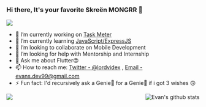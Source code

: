 ### Hi there, It's your favorite Skreёn MONGRR 👋
<img src="https://komarev.com/ghpvc/?username=lordvidex&label=Views&color=blue&style=plastic" />
<!--
**lordvidex/lordvidex** is a ✨ _special_ ✨ repository because its `README.md` (this file) appears on your GitHub profile.
Here are some ideas to get you started:
-->

- 🔭 I’m currently working on [Task Meter](task-meter.web.app)
- 🌱 I’m currently learning [JavaScript/ExpressJS](https://expressjs.com/)
- 👯 I’m looking to collaborate on Mobile Development
- 🤔 I’m looking for help with Mentorship and Internship
- 💬 Ask me about Flutter😍
- 📫 How to reach me: [Twitter - @lordvidex](https://twitter.com/lordvidex) , [Email - evans.dev99@gmail.com](mailto:evans.dev99@gmail.com?body=Hello%20Evans,)
- ⚡ Fun fact: I'd recursively ask a Genie🔮 for a Genie🔮 if i got 3 wishes 🙃


<a href="https://github.com/lordvidex">
  <img align="left" src="https://github-readme-stats.vercel.app/api/top-langs/?username=lordvidex&theme=light" />
</a>   
<!-- [![Top Langs](https://github-readme-stats.vercel.app/api/top-langs/?username=lordvidex)](https://github.com/lordvidex/)  -->

<a href="https://github.com/lordvidex">
 <img align="right" src="https://github-readme-stats.vercel.app/api?username=lordvidex&show_icons=true&theme=onedark&line_height=27" alt="Evan's github stats"/>
</a>


<!--
  <a href="https://github.com/iampawan/FlutterExampleApps">
    <img align="center" src="https://github-readme-stats.vercel.app/api/pin/?username=iampawan&repo=FlutterExampleApps&theme=light" />

  </a>
  <a href="https://github.com/iampawan/VelocityX">
   <img align="center" src="https://github-readme-stats.vercel.app/api/pin/?username=iampawan&repo=VelocityX&theme=light" />
  </a>
-->
